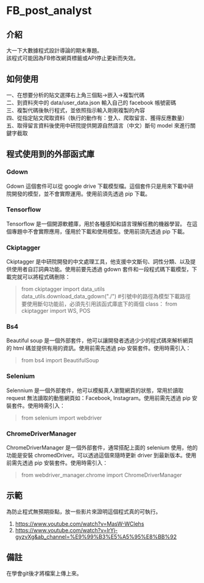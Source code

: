 # FB_post_analyst
## 介紹
大一下大數據程式設計導論的期末專題。  
該程式可能因為FB修改網頁標籤或API停止更新而失效。
## 如何使用
一、在想要分析的貼文選擇右上角三個點->嵌入->複製代碼  
二、到資料夾中的 data/user_data.json 輸入自己的 facebook 帳號密碼  
三、複製代碼後執行程式，並依照指示輸入剛剛複製的內容  
四、從指定貼文爬取資料（執行的動作有：登入、爬取留言、獲得反應數量）    
五、取得留言資料後使用中研院提供開源自然語言（中文）斷句 model 來進行關鍵字截取    
## 程式使用到的外部函式庫
### Gdown
Gdown 這個套件可以從 google drive 下載模型檔。這個套件只是用來下載中研院開發的模型，並不會實際運用。使用前須先透過 pip 下載。
### Tensorflow
Tensorflow 是一個開源軟體庫，用於各種感知和語言理解任務的機器學習。  在這個專題中不會實際應用，僅用於下載和使用模型。使用前須先透過 pip 下載。
### Ckiptagger
Ckiptagger 是中研院開發的中文處理工具，他支援中文斷句、詞性分類、以及提供使用者自訂詞典功能。使用前要先透過 gdown 套件和一段程式碼下載模型，下載完就可以將程式碼刪除：
> from ckiptagger import data_utils
> data_utils.download_data_gdown("./") #引號中的路徑為模型下載路徑  
要使用斷句功能前，必須先引用該函式庫底下的兩個 class：
> from ckiptagger import WS, POS
### Bs4
Beautiful soup 是一個外部套件，他可以讓開發者透過少少的程式碼來解析網頁的 html 碼並提供有用的資訊。使用前需先透過 pip 安裝套件。使用時需引入：
> from bs4 import BeautifulSoup
### Selenium
Selennium 是一個外部套件，他可以模擬真人瀏覽網頁的狀態，常用於讀取request 無法讀取的動態網頁如：Facebook, Instagram。使用前需先透過 pip 安裝套件。使用時需引入：
> from selenium import webdriver
### ChromeDriverManager
ChromeDriverManager 是一個外部套件，通常搭配上面的 selenium 使用，他的功能是安裝 chromedDriver。可以透過這個來隨時更新 driver 到最新版本。使用前需先透過 pip 安裝套件。使用時需引入：
> from webdriver_manager.chrome import ChromeDriverManager
## 示範
為防止程式無預期掛點，放一些影片來證明這個程式真的可執行。  
1. https://www.youtube.com/watch?v=MasW-WClehs
2. https://www.youtube.com/watch?v=lrYj-gyzvXg&ab_channel=%E9%99%B3%E5%A5%95%E8%BB%92
## 備註
在學會git後才將檔案上傳上來。  


